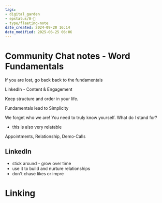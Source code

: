 ```yaml
---
tags: 
- digital_garden
- epstatus/0-🌰
- type/fleeting-note
date_created: 2024-09-20 16:14
date_modified: 2025-06-25 06:06
---
```

# Community Chat notes - Word Fundamentals

If you are lost, go back back to the fundamentals

LinkedIn - Content & Engagement

Keep structure and order in your life.

Fundamentals lead to Simplicity

We forget who we are! You need to truly know yourself. What do I stand for?
- this is also very relatable

Appointments, Relationship, Demo-Calls

## LinkedIn

+ stick around - grow over time
+ use it to build and nurture relationships
+ don't chase likes or impre

# Linking